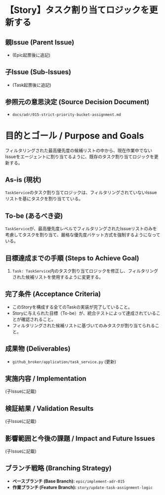 # 【Story】タスク割り当てロジックを更新する

## 親Issue (Parent Issue)
- (Epic起票後に追記)

## 子Issue (Sub-Issues)
- (Task起票後に追記)

## 参照元の意思決定 (Source Decision Document)
- `docs/adr/015-strict-priority-bucket-assignment.md`

# 目的とゴール / Purpose and Goals
フィルタリングされた最高優先度の候補リストの中から、現在作業中でないIssueをエージェントに割り当てるように、既存のタスク割り当てロジックを更新する。

## As-is (現状)
`TaskService`のタスク割り当てロジックは、フィルタリングされていないIssueリストを基にタスクを割り当てている。

## To-be (あるべき姿)
`TaskService`が、最高優先度レベルでフィルタリングされたIssueリストのみを考慮してタスクを割り当て、厳格な優先度バケット方式を強制するようになっている。

## 目標達成までの手順 (Steps to Achieve Goal)
1. `Task: TaskService`内のタスク割り当てロジックを修正し、フィルタリングされた候補リストを使用するように変更する。

## 完了条件 (Acceptance Criteria)
- このStoryを構成する全てのTaskの実装が完了していること。
- Storyに与えられた目標（To-be）が、統合テストによって達成されていることが確認されること。
- フィルタリングされた候補リストに基づいてのみタスクが割り当てられること。

## 成果物 (Deliverables)
- `github_broker/application/task_service.py` (更新)

## 実施内容 / Implementation
(子Issueに記載)

## 検証結果 / Validation Results
(子Issueに記載)

## 影響範囲と今後の課題 / Impact and Future Issues
(子Issueに記載)

## ブランチ戦略 (Branching Strategy)
- **ベースブランチ (Base Branch):** `epic/implement-adr-015`
- **作業ブランチ (Feature Branch):** `story/update-task-assignment-logic`
